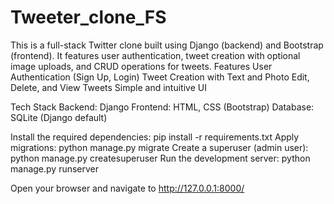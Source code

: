 # Tweeter_clone_FS
This is a full-stack Twitter clone built using Django (backend) and Bootstrap (frontend). It features user authentication, tweet creation with optional image uploads, and CRUD operations for tweets. Features User Authentication (Sign Up, Login) Tweet Creation with Text and Photo Edit, Delete, and View Tweets Simple and intuitive UI

Tech Stack Backend: Django Frontend: HTML, CSS (Bootstrap) Database: SQLite (Django default)

Install the required dependencies: pip install -r requirements.txt Apply migrations: python manage.py migrate Create a superuser (admin user): python manage.py createsuperuser Run the development server: python manage.py runserver

Open your browser and navigate to http://127.0.0.1:8000/
